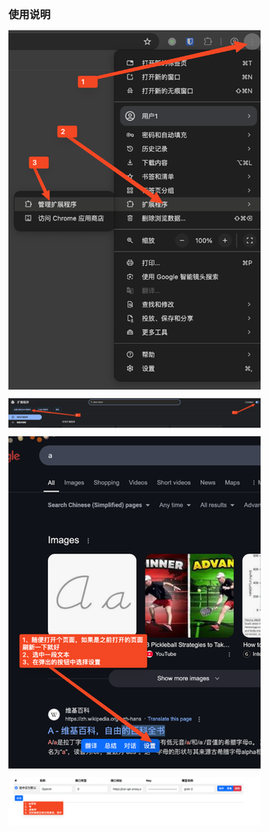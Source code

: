 #


## 使用说明

![图一](./statics/SCR-20250407-qpdg.png)


![图二](./statics/SCR-20250407-qres.png)


![图三](./statics/SCR-20250407-qrux.png)


![图四](./statics/SCR-20250407-qszb.png)

